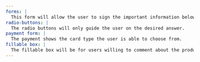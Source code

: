 ```yaml
---
forms: |
  This form will allow the user to sign the important information below.
radio-buttons: |
  The radio buttons will only guide the user on the desired answer.
payment form: |
  The payment shows the card type the user is able to choose from.
fillable box: |
  The fillable box will be for users willing to comment about the product.
---
```

